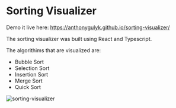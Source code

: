 # Sorting Visualizer

Demo it live here: https://anthonygulyk.github.io/sorting-visualizer/

The sorting visualizer was built using React and Typescript.

The algorithims that are visualized are:
- Bubble Sort
- Selection Sort
- Insertion Sort
- Merge Sort
- Quick Sort

![sorting-visualizer](https://github.com/user-attachments/assets/9950b91e-77cb-4d41-a853-4e3bb06928a0)
